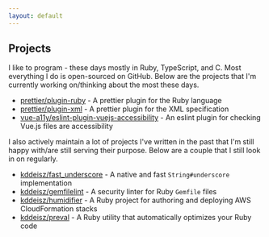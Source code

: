 ```yaml
---
layout: default
---
```


## Projects

I like to program - these days mostly in Ruby, TypeScript, and C. Most everything I do is open-sourced on GitHub. Below are the projects that I'm currently working on/thinking about the most these days.

* [prettier/plugin-ruby](https://github.com/prettier/plugin-ruby) - A prettier plugin for the Ruby language
* [prettier/plugin-xml](https://github.com/prettier/plugin-xml) - A prettier plugin for the XML specification
* [vue-a11y/eslint-plugin-vuejs-accessibility](https://github.com/vue-a11y/eslint-plugin-vuejs-accessibility) - An eslint plugin for checking Vue.js files are accessibility

I also actively maintain a lot of projects I've written in the past that I'm still happy with/are still serving their purpose. Below are a couple that I still look in on regularly.

* [kddeisz/fast_underscore](https://github.com/kddeisz/fast_underscore) - A native and fast `String#underscore` implementation
* [kddeisz/gemfilelint](https://github.com/kddeisz/gemfilelint) - A security linter for Ruby `Gemfile` files
* [kddeisz/humidifier](https://github.com/kddeisz/humidifier) - A Ruby project for authoring and deploying AWS CloudFormation stacks
* [kddeisz/preval](https://github.com/kddeisz/preval) - A Ruby utility that automatically optimizes your Ruby code
